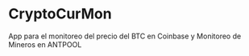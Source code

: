 # CryptoCurMon
App para el monitoreo del precio del BTC en Coinbase y Monitoreo de Mineros en ANTPOOL
